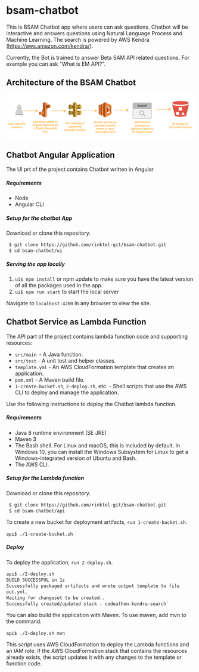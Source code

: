 # bsam-chatbot
This is BSAM Chatbot app where users can ask questions. Chatbot will be interactive and answers questions using Natural Language Process and Machine Learning. The search is powered by AWS Kendra (https://aws.amazon.com/kendra/).

Currently, the Bot is trained to answer Beta SAM API related questions. For example you can ask "What is EM API?".

## Architecture of the BSAM Chatbot
![Alt text](ui/images/Codeathon-Architecture.png?raw=true "Title")

## Chatbot Angular Application
The UI prt of the project contains Chatbot written in Angular

##### Requirements
* Node
* Angular CLI

##### Setup for the chatbot App
Download or clone this repository.
```
 $ git clone https://github.com/rinktel-git/bsam-chatbot.git
 $ cd bsam-chatbot/ui
```
##### Serving the app locally
1. `ui$ npm install` or npm update to make sure you have the latest version of all the packages used in the app.
2. `ui$ npm run start` to start the local server

Navigate to `localhost:4200` in any browser to view the site.

## Chatbot Service as Lambda Function
The API part of the project contains lambda function code and supporting resources:

* `src/main `- A Java function.
* `src/test` - A unit test and helper classes.
* `template.yml` - An AWS CloudFormation template that creates an application.
* `pom.xml` - A Maven build file.
* `1-create-bucket.sh`, `2-deploy.sh`, etc. - Shell scripts that use the AWS CLI to deploy and manage the application.

Use the following instructions to deploy the Chatbot lambda function.

##### Requirements
* Java 8 runtime environment (SE JRE)
* Maven 3
* The Bash shell. For Linux and macOS, this is included by default. In Windows 10, you can install the Windows Subsystem for Linux to get a Windows-integrated version of Ubuntu and Bash.
* The AWS CLI.

##### Setup for the Lambda function
Download or clone this repository.
```
 $ git clone https://github.com/rinktel-git/bsam-chatbot.git
 $ cd bsam-chatbot/api
```
To create a new bucket for deployment artifacts, `run 1-create-bucket.sh`.

`api$ ./1-create-bucket.sh`

##### Deploy
To deploy the application, `run 2-deploy.sh`.
```
api$ ./2-deploy.sh
BUILD SUCCESSFUL in 1s
Successfully packaged artifacts and wrote output template to file out.yml.
Waiting for changeset to be created..
Successfully created/updated stack - codeathon-kendra-search`
```

You can also build the application with Maven. To use maven, add mvn to the command.

`api$ ./2-deploy.sh mvn`

This script uses AWS CloudFormation to deploy the Lambda functions and an IAM role. If the AWS CloudFormation stack that contains the resources already exists, the script updates it with any changes to the template or function code.
